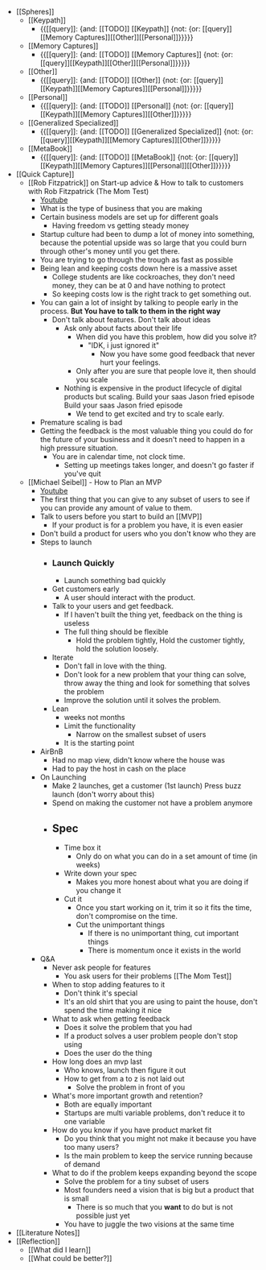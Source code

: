 - [[Spheres]] 
    - [[Keypath]]
        - {{[[query]]: {and: [[TODO]] [[Keypath]] {not: {or: [[query]][[Memory Captures]][[Other]][[Personal]]}}}}}
    - [[Memory Captures]]
        - {{[[query]]: {and: [[TODO]] [[Memory Captures]] {not: {or: [[query]][[Keypath]][[Other]][[Personal]]}}}}}
    - [[Other]]
        - {{[[query]]: {and: [[TODO]] [[Other]] {not: {or: [[query]][[Keypath]][[Memory Captures]][[Personal]]}}}}}
    - [[Personal]]
        - {{[[query]]: {and: [[TODO]] [[Personal]] {not: {or: [[query]][[Keypath]][[Memory Captures]][[Other]]}}}}}
    - [[Generalized Specialized]]
        - {{[[query]]: {and: [[TODO]] [[Generalized Specialized]] {not: {or: [[query]][[Keypath]][[Memory Captures]][[Other]]}}}}}
    - [[MetaBook]]
        - {{[[query]]: {and: [[TODO]] [[MetaBook]] {not: {or: [[query]][[Keypath]][[Memory Captures]][[Personal]][[Other]]}}}}}
- [[Quick Capture]]
    - [[Rob Fitzpatrick]] on Start-up advice & How to talk to customers with Rob Fitzpatrick (The Mom Test)
        - [Youtube](https://www.youtube.com/watch?v=FG1Fa-t4AEQ)
        - What is the type of business that you are making
        - Certain business models are set up for different goals
            - Having freedom vs getting steady money
        - Startup culture had been to dump a lot of money into something, because the potential upside was so large that you could burn through other's money until you get there.
        - You are trying to go through the trough as fast as possible
        - Being lean and keeping costs down here is a massive asset
            - College students are like cockroaches, they don't need money, they can be at 0 and have nothing to protect
            - So keeping costs low is the right track to get something out. 
        - You can gain a lot of insight by talking to people early in the process. **But You have to talk to them in the right way**
            - Don't talk about features. Don't talk about ideas
                - Ask only about facts about their life
                    - When did you have this problem, how did you solve it?
                        - "IDK, i just ignored it"
                            - Now you have some good feedback that never hurt your feelings.
                    - Only after you are sure that people love it, then should you scale
                - Nothing is expensive in the product lifecycle of digital products but scaling. Build your saas Jason fried episode Build your saas Jason fried episode
                    - We tend to get excited and try to scale early.
        - Premature scaling is bad
        - Getting the feedback is the most valuable thing you could do for the future of your business and it doesn't need to happen in a high pressure situation. 
            - You are in calendar time, not clock time. 
                - Setting up meetings takes longer, and doesn't go faster if you've quit
    - [[Michael Seibel]] - How to Plan an MVP 
        - [Youtube](https://www.youtube.com/watch?v=1hHMwLxN6EM)
        - The first thing that you can give to any subset of users to see if you can provide any amount of value to them. 
        - Talk to users before you start to build an [[MVP]]
            - If your product is for a problem you have, it is even easier
        - Don't build a product for users who you don't know who they are
        - Steps to launch
            - ### **Launch Quickly**
                - Launch something bad quickly
            - Get customers early
                - A user should interact with the product. 
            - Talk to your users and get feedback.
                - If I haven't built the thing yet, feedback on the thing is useless
                - The full thing should be flexible
                    - Hold the problem tightly, Hold the customer tightly, hold the solution loosely.
            - Iterate
                - Don't fall in love with the thing.
                - Don't look for a  new problem that your thing can solve, throw away the thing and look for something that solves the problem
                - Improve the solution until it solves the problem.
            - Lean
                - weeks not months
                - Limit the functionality
                    - Narrow on the smallest subset of users 
                - It is the starting point
        - AirBnB 
            - Had no map view, didn't know where the house was
            - Had to pay the host in cash on the place
        - On Launching
            - Make 2 launches, get a customer (1st launch) Press buzz launch (don't worry about this)
            - Spend on making the customer not have a problem anymore
            - ## Spec
                - Time box it
                    - Only do on what you can do in a set amount of time (in weeks)
                - Write down your spec
                    - Makes you more honest about what you are doing if you change it
                - Cut it
                    - Once you start working on it, trim it so it fits the time, don't compromise on the time.
                    - Cut the unimportant things
                        - If there is no unimportant thing, cut important things
                        - There is momentum once it exists in the world 
        - Q&A 
            - Never ask people for features
                - You ask users for their problems [[The Mom Test]]
            - When to stop adding features to it
                - Don't think it's special
                - It's an old shirt that you are using to paint the house, don't spend the time making it nice
            - What to ask when getting feedback
                - Does it solve the problem that you had
                - If a product solves a user problem people don't stop using
                - Does the user do the thing
            - How long does an mvp last
                - Who knows, launch then figure it out
                - How to get from a to z is not laid out
                    - Solve the problem in front of you
            - What's more important growth and retention?
                - Both are equally important
                - Startups are multi variable problems, don't reduce it to one variable
            - How do you know if you have product market fit
                - Do you think that you might not make it because you have too many users?
                - Is the main problem to keep the service running because of demand
            - What to do if the problem keeps expanding beyond the scope
                - Solve the problem for a tiny subset of users
                - Most founders need a vision that is big but a product that is small
                    - There is so much that you __want__ to do but is not possible just yet
                - You have to juggle the two visions at the same time
- [[Literature Notes]]
- [[Reflection]]
    - [[What did I learn]]
    - [[What could be better?]]
